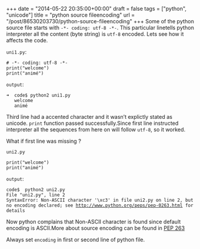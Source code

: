 
+++
date = "2014-05-22 20:35:00+00:00"
draft = false
tags = ["python", "unicode"]
title = "python source fileencoding"
url = "/post/86530203730/python-source-fileencoding"
+++
Some of the python source file starts with `` -*- coding: utf-8 -*- ``. This particular linetells python interpreter all the content (byte string) is `` utf-8 `` encoded. Lets see how it affects the code.

`` uni1.py ``:

    # -*- coding: utf-8 -*-
    print("welcome")
    print("animé")

`` output ``:

    ➜  code$ python2 uni1.py
       welcome
       animé

Third line had a accented character and it wasn’t explictly stated as unicode. `` print `` function passed successfully.Since first line instructed interpreter all the sequences from here on will follow `` utf-8 ``, so it worked.

What if first line was missing ?

`` uni2.py ``

    print("welcome")
    print("animé")

`` output ``:

<pre><code>code$  python2 uni2.py
File "uni2.py", line 2
SyntaxError: Non-ASCII character '\xc3' in file uni2.py on line 2, but no encoding declared; see <a href="http://www.python.org/peps/pep-0263.html" target="_blank">http://www.python.org/peps/pep-0263.html</a> for details
</code></pre>

Now python complains that Non-ASCII character is found since default encoding is ASCII.More about source encoding can be found in <a href="http://legacy.python.org/dev/peps/pep-0263/" target="_blank">PEP 263</a>

Always set `` encoding `` in first or second line of python file.
